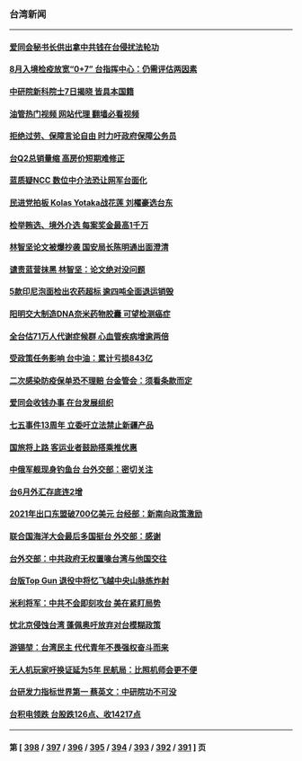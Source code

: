 ### 台湾新闻
---
#### [爱同会秘书长供出拿中共钱在台侵扰法轮功](../../pages/ncid1349361/n13773953.md?07060445) 
#### [8月入境检疫放宽“0+7” 台指挥中心：仍需评估两因素](../../pages/ncid1349361/n13774111.md?07060445) 
#### [中研院新科院士7日揭晓 皆具本国籍](../../pages/ncid1349361/n13774157.md?07060445) 
#### [油管热门视频 网站代理 翻墙必看视频](http://209.222.30.114:81/youtube.html?07060445)
#### [拒绝过劳、保障言论自由 时力吁政府保障公务员](../../pages/ncid1349361/n13774137.md?07060445) 
#### [台Q2总销量缩 高房价短期难修正](../../pages/ncid1349361/n13774139.md?07060445) 
#### [蓝质疑NCC 数位中介法恐让网军台面化](../../pages/ncid1349361/n13774106.md?07060445) 
#### [民进党拍板 Kolas Yotaka战花莲 刘櫂豪选台东](../../pages/ncid1349361/n13774101.md?07060445) 
#### [检举贿选、境外介选 每案奖金最高1千万](../../pages/ncid1349361/n13774110.md?07060445) 
#### [林智坚论文被爆抄袭 国安局长陈明通出面澄清](../../pages/ncid1349361/n13774109.md?07060445) 
#### [谴责蓝营抹黑 林智坚：论文绝对没问题](../../pages/ncid1349361/n13774116.md?07060445) 
#### [5款印尼泡面检出农药超标 逾四吨全面退运销毁](../../pages/ncid1349361/n13774120.md?07060445) 
#### [阳明交大制造DNA奈米药物胶囊 可望检测癌症](../../pages/ncid1349361/n13774121.md?07060445) 
#### [全台估71万人代谢症候群 心血管疾病增逾两倍](../../pages/ncid1349361/n13774122.md?07060445) 
#### [受政策任务影响 台中油：累计亏损843亿](../../pages/ncid1349361/n13774065.md?07060445) 
#### [二次感染防疫保单恐不理赔 台金管会：须看条款而定](../../pages/ncid1349361/n13774039.md?07060445) 
#### [爱同会收钱办事 在台发展组织](../../pages/ncid1349361/n13774054.md?07060445) 
#### [七五事件13周年 立委吁立法禁止新疆产品](../../pages/ncid1349361/n13774059.md?07060445) 
#### [国旅将上路 客运业者鼓励搭乘推优惠](../../pages/ncid1349361/n13774042.md?07060445) 
#### [中俄军舰现身钓鱼台 台外交部：密切关注](../../pages/ncid1349361/n13774034.md?07060445) 
#### [台6月外汇存底连2增](../../pages/ncid1349361/n13774069.md?07060445) 
#### [2021年出口东盟破700亿美元 台经部：新南向政策激励](../../pages/ncid1349361/n13774026.md?07060445) 
#### [联合国海洋大会最后多国挺台 外交部：感谢](../../pages/ncid1349361/n13774020.md?07060445) 
#### [台外交部：中共政府无权置喙台湾与他国交往](../../pages/ncid1349361/n13773963.md?07060445) 
#### [台版Top Gun 退役中将忆飞越中央山脉练炸射](../../pages/ncid1349361/n13773720.md?07060445) 
#### [米利将军：中共不会即刻攻台 美在紧盯局势](../../pages/ncid1349361/n13773470.md?07060445) 
#### [忧北京侵蚀台湾 蓬佩奥吁放弃对台模糊政策](../../pages/ncid1349361/n13773463.md?07060445) 
#### [游锡堃：台湾民主 代代青年不畏强权奋斗而来](../../pages/ncid1349361/n13773334.md?07060445) 
#### [无人机玩家吁换证延为5年 民航局：比照机师会更不便](../../pages/ncid1349361/n13773416.md?07060445) 
#### [台研发力指标世界第一 蔡英文：中研院功不可没](../../pages/ncid1349361/n13773418.md?07060445) 
#### [台积电领跌 台股跌126点、收14217点](../../pages/ncid1349361/n13773412.md?07060445) 

---
#### 第 [ [398](./398.md?07060445) / [397](./397.md?07060445) / [396](./396.md?07060445) / [395](./395.md?07060445) / [394](./394.md?07060445) / [393](./393.md?07060445) / [392](./392.md?07060445) / [391](./391.md?07060445) ] 页

